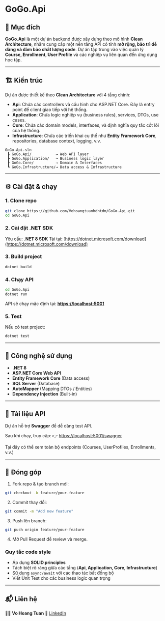 # GoGo.Api

## 📌 Mục đích

**GoGo.Api** là một dự án backend được xây dựng theo mô hình **Clean Architecture**, nhằm cung cấp một nền tảng API có tính **mở rộng, bảo trì dễ dàng và đảm bảo chất lượng code**.
Dự án tập trung vào việc quản lý **Course, Enrollment, User Profile** và các nghiệp vụ liên quan đến ứng dụng học tập.

---

## 🏗️ Kiến trúc

Dự án được thiết kế theo **Clean Architecture** với 4 tầng chính:

* **Api**: Chứa các controllers và cấu hình cho ASP.NET Core. Đây là entry point để client giao tiếp với hệ thống.
* **Application**: Chứa logic nghiệp vụ (business rules), services, DTOs, use cases.
* **Core**: Chứa các domain models, interfaces, và định nghĩa quy tắc cốt lõi của hệ thống.
* **Infrastructure**: Chứa các triển khai cụ thể như **Entity Framework Core**, repositories, database context, logging, v.v.

```text
GoGo.Api.sln
 ┣ GoGo.Api/           → Web API layer
 ┣ GoGo.Application/   → Business logic layer
 ┣ GoGo.Core/          → Domain & Interfaces
 ┗ GoGo.Infrastructure/→ Data access & Infrastructure
```

---

## ⚙️ Cài đặt & chạy

### 1. Clone repo

```bash
git clone https://github.com/Vohoangtuanhdhtdm/GoGo.Api.git
cd GoGo.Api
```

### 2. Cài đặt .NET SDK

Yêu cầu: **.NET 8 SDK**
Tải tại: [https://dotnet.microsoft.com/download](https://dotnet.microsoft.com/download)

### 3. Build project

```bash
dotnet build
```

### 4. Chạy API

```bash
cd GoGo.Api
dotnet run
```

API sẽ chạy mặc định tại: **[https://localhost:5001](https://localhost:5001)**

### 5. Test

Nếu có test project:

```bash
dotnet test
```

---

## 🚀 Công nghệ sử dụng

* **.NET 8**
* **ASP.NET Core Web API**
* **Entity Framework Core** (Data access)
* **SQL Server** (Database)
* **AutoMapper** (Mapping DTOs / Entities)
* **Dependency Injection** (Built-in)

---

## 📖 Tài liệu API

Dự án hỗ trợ **Swagger** để dễ dàng test API.

Sau khi chạy, truy cập:
👉 [https://localhost:5001/swagger](https://localhost:5001/swagger)

Tại đây có thể xem toàn bộ endpoints (Courses, UserProfiles, Enrollments, v.v.)

---

## 🤝 Đóng góp

1. Fork repo & tạo branch mới:

```bash
git checkout -b feature/your-feature
```

2. Commit thay đổi:

```bash
git commit -m "Add new feature"
```

3. Push lên branch:

```bash
git push origin feature/your-feature
```

4. Mở Pull Request để review và merge.

### Quy tắc code style

* Áp dụng **SOLID principles**
* Tách biệt rõ ràng giữa các tầng (**Api, Application, Core, Infrastructure**)
* Sử dụng `async/await` với các thao tác bất đồng bộ
* Viết Unit Test cho các business logic quan trọng

---

## 📬 Liên hệ

👨‍💻 **Vo Hoang Tuan**
🔗 [LinkedIn](https://www.linkedin.com/in/tuan-vo-hoang-18aa56307/)


